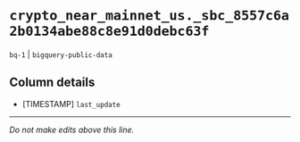 # `crypto_near_mainnet_us._sbc_8557c6a2b0134abe88c8e91d0debc63f`
`bq-1` | `bigquery-public-data`

## Column details
* [TIMESTAMP] `last_update`

-------------------------------------------------------------------------------
*Do not make edits above this line.*

